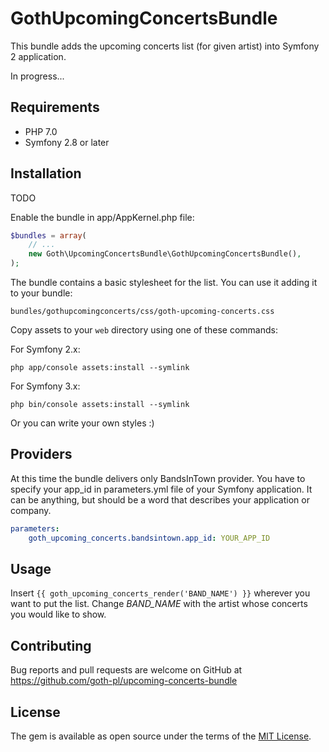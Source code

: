 # GothUpcomingConcertsBundle
This bundle adds the upcoming concerts list (for given artist) into Symfony 2 application.

In progress...

## Requirements
* PHP 7.0
* Symfony 2.8 or later

## Installation
TODO

Enable the bundle in app/AppKernel.php file:
```php
$bundles = array(
    // ...
    new Goth\UpcomingConcertsBundle\GothUpcomingConcertsBundle(),
);
```


The bundle contains a basic stylesheet for the list. You can use it adding it to your bundle:

```
bundles/gothupcomingconcerts/css/goth-upcoming-concerts.css
```

Copy assets to your `web` directory using one of these commands:

For Symfony 2.x:

```
php app/console assets:install --symlink
```

For Symfony 3.x:

```
php bin/console assets:install --symlink
```

Or you can write your own styles :)

## Providers
At this time the bundle delivers only BandsInTown provider. You have to specify your app_id in parameters.yml file
of your Symfony application. It can be anything, but should be a word that describes your application or company.

```yaml
parameters:
    goth_upcoming_concerts.bandsintown.app_id: YOUR_APP_ID
```

## Usage
Insert `{{ goth_upcoming_concerts_render('BAND_NAME') }}` wherever you want to put the list.
Change _BAND_NAME_ with the artist whose concerts you would like to show.

## Contributing
Bug reports and pull requests are welcome on GitHub at https://github.com/goth-pl/upcoming-concerts-bundle

## License

The gem is available as open source under the terms of the [MIT License](http://opensource.org/licenses/MIT).